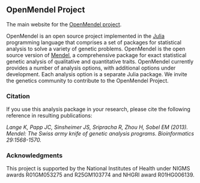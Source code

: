 ## OpenMendel Project
The main website for the [OpenMendel project](https://openmendel.github.io).

OpenMendel is an open source project implemented in the [Julia](http://julialang.org) programming language
that comprises a set of packages for statistical analysis to solve a variety of genetic problems.
OpenMendel is the open source version of [Mendel](http://www.genetics.ucla.edu/software/mendel), 
a comprehensive package for exact statistical genetic analysis of qualitative and quantitative traits. OpenMendel currently provides a number of analysis options, with additional options under development. Each analysis option is a separate Julia package. We invite the genetics community to contribute to the OpenMendel Project.

### Citation

If you use this analysis package in your research, please cite the following reference in resulting publications:

*Lange K, Papp JC, Sinsheimer JS, Sripracha R, Zhou H, Sobel EM (2013). Mendel: The Swiss army knife of genetic analysis programs. Bioinformatics 29:1568-1570.*

### Acknowledgments

This project is supported by the National Institutes of Health under NIGMS awards R01GM053275 and R25GM103774 and NHGRI award R01HG006139. 
